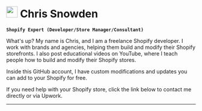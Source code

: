   # <img width="30px" height="30px" src="https://cdn.worldvectorlogo.com/logos/shopify.svg"/> Chris Snowden

**`Shopify Expert (Developer/Store Manager/Consultant)`**

What's up?
My name is Chris, and I am a freelance Shopify developer. I work with brands and agencies, helping them build and modify their Shopify storefronts. I also post educational videos on YouTube, where I teach people how to build and modify their Shopify stores.

Inside this GitHub account, I have custom modifications and updates you can add to your Shopify for free.

If you need help with your Shopify store, click the link below to contact me directly or via Upwork.

---
